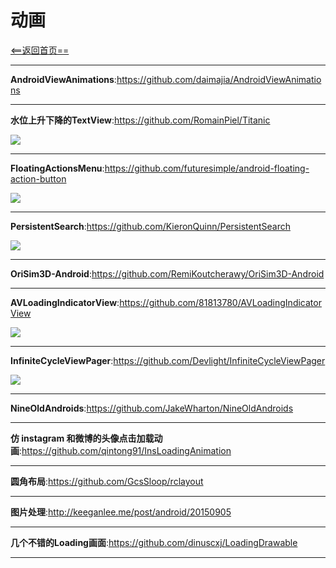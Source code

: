 # 动画


[<==返回首页==](https://github.com/fengyongge/AndroidOpenCollect)

---

**AndroidViewAnimations**:https://github.com/daimajia/AndroidViewAnimations

---


**水位上升下降的TextView**:https://github.com/RomainPiel/Titanic

![](https://raw.githubusercontent.com/RomainPiel/Titanic/master/titanic.gif)

---

**FloatingActionsMenu**:https://github.com/futuresimple/android-floating-action-button

![](https://raw.githubusercontent.com/futuresimple/android-floating-action-button/master/screenshots/menu.gif)

---

**PersistentSearch**:https://github.com/KieronQuinn/PersistentSearch

![](https://raw.githubusercontent.com/Quinny898/PersistentSearch/master/resources/search.gif)

---


**OriSim3D-Android**:https://github.com/RemiKoutcherawy/OriSim3D-Android

---

**AVLoadingIndicatorView**:https://github.com/81813780/AVLoadingIndicatorView

![](https://raw.githubusercontent.com/81813780/AVLoadingIndicatorView/master/screenshots/avi.gif)

---

**InfiniteCycleViewPager**:https://github.com/Devlight/InfiniteCycleViewPager

![](https://camo.githubusercontent.com/46a0c2773275d5a5acedc76a2b38ac1ec105d47a/68747470733a2f2f64726976652e676f6f676c652e636f6d2f75633f6578706f72743d646f776e6c6f61642669643d304278504f5f556553377753634e6d526d5758417a526d52774e484d)

---

**NineOldAndroids**:https://github.com/JakeWharton/NineOldAndroids

---

**仿 instagram 和微博的头像点击加载动画**:https://github.com/qintong91/InsLoadingAnimation

---

**圆角布局**:https://github.com/GcsSloop/rclayout

---

**图片处理**:http://keeganlee.me/post/android/20150905

---

**几个不错的Loading画面**:https://github.com/dinuscxj/LoadingDrawable

---















